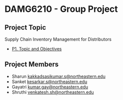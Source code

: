 # DAMG6210 - Group Project

## Project Topic

Supply Chain Inventory Management for Distributors

- [P1. Topic and Objectives](P1.%20Topic%20and%20Objectives.md)

## Project Members
- Sharun kakkadsasikumar.s@northeastern.edu
- Sanket kesarkar.s@northeastern.edu 
- Gayatri kumar.gay@northeastern.edu
- Shruthi venkatesh.sh@northeastern.edu
